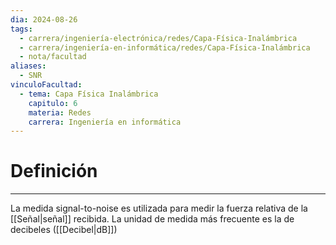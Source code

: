 ```yaml
---
dia: 2024-08-26
tags:
  - carrera/ingeniería-electrónica/redes/Capa-Física-Inalámbrica
  - carrera/ingeniería-en-informática/redes/Capa-Física-Inalámbrica
  - nota/facultad
aliases:
  - SNR
vinculoFacultad:
  - tema: Capa Física Inalámbrica
    capitulo: 6
    materia: Redes
    carrera: Ingeniería en informática
---
```

# Definición
---
La medida signal-to-noise es utilizada para medir la fuerza relativa de la [[Señal|señal]] recibida. La unidad de medida más frecuente es la de decibeles ([[Decibel|dB]])
